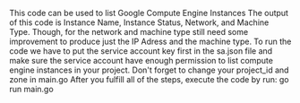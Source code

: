 This code can be used to list Google Compute Engine Instances
The output of this code is Instance Name, Instance Status, Network, and Machine Type. Though, for the network and machine type still need some improvement to produce just the IP Adress and the machine type.
To run the code we have to put the service account key first in the sa.json file and make sure the service account have enough permission to list compute engine instances in your project. Don't forget to change your project_id and zone in main.go
After you fulfill all of the steps, execute the code by run:
go run main.go